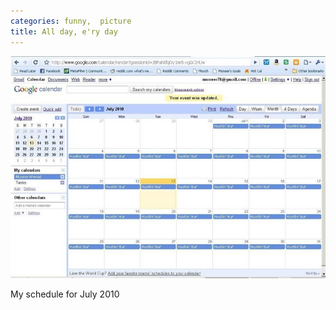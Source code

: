 ```yaml
---
categories: funny,  picture
title: All day, e'ry day
---
```


![eryday](https://raw.githubusercontent.com/muneer78/muneer78.github.io/master/images/rapschedule.jpeg)

My schedule for July 2010



